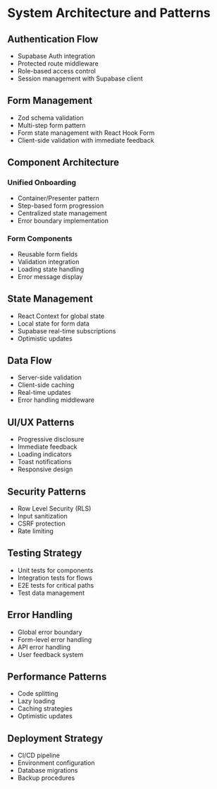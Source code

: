 # System Architecture and Patterns

## Authentication Flow
- Supabase Auth integration
- Protected route middleware
- Role-based access control
- Session management with Supabase client

## Form Management
- Zod schema validation
- Multi-step form pattern
- Form state management with React Hook Form
- Client-side validation with immediate feedback

## Component Architecture
### Unified Onboarding
- Container/Presenter pattern
- Step-based form progression
- Centralized state management
- Error boundary implementation

### Form Components
- Reusable form fields
- Validation integration
- Loading state handling
- Error message display

## State Management
- React Context for global state
- Local state for form data
- Supabase real-time subscriptions
- Optimistic updates

## Data Flow
- Server-side validation
- Client-side caching
- Real-time updates
- Error handling middleware

## UI/UX Patterns
- Progressive disclosure
- Immediate feedback
- Loading indicators
- Toast notifications
- Responsive design

## Security Patterns
- Row Level Security (RLS)
- Input sanitization
- CSRF protection
- Rate limiting

## Testing Strategy
- Unit tests for components
- Integration tests for flows
- E2E tests for critical paths
- Test data management

## Error Handling
- Global error boundary
- Form-level error handling
- API error handling
- User feedback system

## Performance Patterns
- Code splitting
- Lazy loading
- Caching strategies
- Optimistic updates

## Deployment Strategy
- CI/CD pipeline
- Environment configuration
- Database migrations
- Backup procedures 